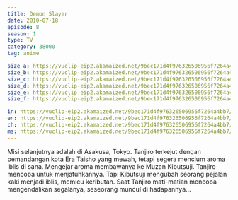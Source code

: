 ```yaml
---
title: Demon Slayer
date: 2010-07-18
episode: 8
season: 1
type: TV
category: 38000
tag: anime

size_a: https://vuclip-eip2.akamaized.net/9bec171d4f976326506956f7264a4bb7/vp63207_V20200929100530/hlsc_e2931_2.m3u8
size_b: https://vuclip-eip2.akamaized.net/9bec171d4f976326506956f7264a4bb7/vp63207_V20200929100530/hlsc_e2931_3.m3u8
size_c: https://vuclip-eip2.akamaized.net/9bec171d4f976326506956f7264a4bb7/vp63207_V20200929100530/hlsc_e2931_4.m3u8
size_d: https://vuclip-eip2.akamaized.net/9bec171d4f976326506956f7264a4bb7/vp63207_V20200929100530/hlsc_e2931_5.m3u8
size_e: https://vuclip-eip2.akamaized.net/9bec171d4f976326506956f7264a4bb7/vp63207_V20200929100530/hlsc_e2931_6.m3u8
size_f: https://vuclip-eip2.akamaized.net/9bec171d4f976326506956f7264a4bb7/vp63207_V20200929100530/hlsc_e2931_7.m3u8

in: https://vuclip-eip2.akamaized.net/9bec171d4f976326506956f7264a4bb7/id.vtt
en: https://vuclip-eip2.akamaized.net/9bec171d4f976326506956f7264a4bb7/en.vtt
ch: https://vuclip-eip2.akamaized.net/9bec171d4f976326506956f7264a4bb7/zh-TW.vtt
ms: https://vuclip-eip2.akamaized.net/9bec171d4f976326506956f7264a4bb7/ms.vtt
---
```

Misi selanjutnya adalah di Asakusa, Tokyo. Tanjiro terkejut dengan pemandangan kota Era Taisho yang mewah, tetapi segera mencium aroma iblis di sana. Mengejar aroma membawanya ke Muzan Kibutsuji. Tanjiro mencoba untuk menjatuhkannya. Tapi Kibutsuji mengubah seorang pejalan kaki menjadi iblis, memicu keributan. Saat Tanjiro mati-matian mencoba mengendalikan segalanya, seseorang muncul di hadapannya...
